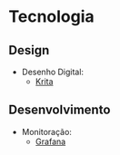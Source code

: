 # Tecnologia

## Design
- Desenho Digital:
  - [Krita](krita.md)

## Desenvolvimento
- Monitoração:
  - [Grafana](grafana.md)
